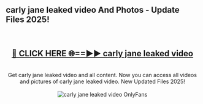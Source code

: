 <h2>carly jane leaked video And Photos - Update Files 2025!</h2>
<br>
<div align="center">
<h2><a href="https://linkcuts.com/hfmhzwbr" rel="nofollow">🔴 CLICK HERE 🌐==►► carly jane leaked video</a></h2>
<br>
Get carly jane leaked video and all content. Now you can access all videos and pictures of carly jane leaked video. New Updated Files 2025!
<br>
<br>
<a href="https://linkcuts.com/hfmhzwbr" rel="nofollow" data-target="animated-image.originalLink"><img src="https://i.ibb.co.com/WyWwxjT/player-gif2.gif" alt="carly jane leaked video OnlyFans" style="max-width: 100%; display: inline-block;" data-target="animated-image.originalImage"></a>
</div>
<br>
